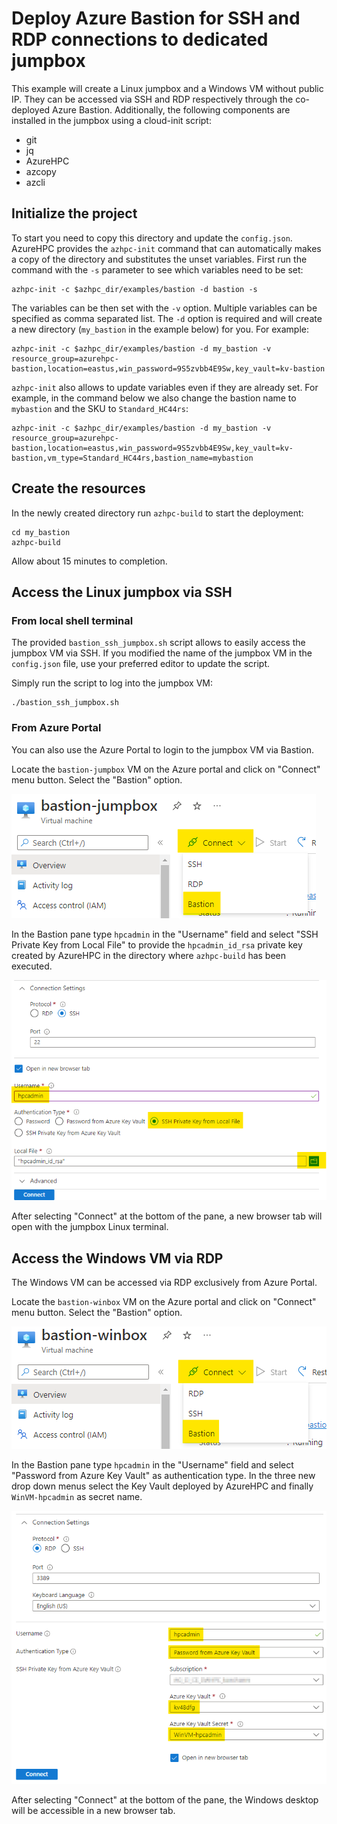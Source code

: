 # Deploy Azure Bastion for SSH and RDP connections to dedicated jumpbox

This example will create a Linux jumpbox and a Windows VM without public IP. They can be accessed via SSH and RDP respectively through the co-deployed Azure Bastion.
Additionally, the following components are installed in the jumpbox using a cloud-init script:
* git
* jq
* AzureHPC
* azcopy
* azcli

## Initialize the project

To start you need to copy this directory and update the `config.json`. AzureHPC provides the `azhpc-init` command that can automatically makes a copy of the directory and substitutes the unset variables. First run the command with the `-s` parameter to see which variables need to be set:

```
azhpc-init -c $azhpc_dir/examples/bastion -d bastion -s
```

The variables can be then set with the `-v` option. Multiple variables can be specified as comma separated list. The `-d` option is required and will create a new directory (`my_bastion` in the example below) for you. For example:

```
azhpc-init -c $azhpc_dir/examples/bastion -d my_bastion -v resource_group=azurehpc-bastion,location=eastus,win_password=9S5zvbb4E9Sw,key_vault=kv-bastion
```

`azhpc-init` also allows to update variables even if they are already set. For example, in the command below we also change the bastion name to `mybastion` and the SKU to `Standard_HC44rs`:

```
azhpc-init -c $azhpc_dir/examples/bastion -d my_bastion -v resource_group=azurehpc-bastion,location=eastus,win_password=9S5zvbb4E9Sw,key_vault=kv-bastion,vm_type=Standard_HC44rs,bastion_name=mybastion
```

## Create the resources

In the newly created directory run `azhpc-build` to start the deployment:

```
cd my_bastion
azhpc-build
```

Allow about 15 minutes to completion.

## Access the Linux jumpbox via SSH

### From local shell terminal

The provided `bastion_ssh_jumpbox.sh` script allows to easily access the jumpbox VM via SSH.
If you modified the name of the jumpbox VM in the `config.json` file, use your preferred editor to update the script.

Simply run the script to log into the jumpbox VM:

```
./bastion_ssh_jumpbox.sh
```

### From Azure Portal

You can also use the Azure Portal to login to the jumpbox VM via Bastion.

Locate the `bastion-jumpbox` VM on the Azure portal and click on "Connect" menu button. Select the "Bastion" option.

![Alt text](/examples/bastion/images/jumpbox_connect.png?raw=true "Jumpbox Connect menu button")

In the Bastion pane type `hpcadmin` in the "Username" field and select "SSH Private Key from Local File" to provide the `hpcadmin_id_rsa` private key created by AzureHPC in the directory where `azhpc-build` has been executed.

![Alt text2](/examples/bastion/images/jumpbox_bastion_ssh.png?raw=true "Azure Bastion Linux SSH")

After selecting "Connect" at the bottom of the pane, a new browser tab will open with the jumpbox Linux terminal.

## Access the Windows VM via RDP

The Windows VM can be accessed via RDP exclusively from Azure Portal.

Locate the `bastion-winbox` VM on the Azure portal and click on "Connect" menu button. Select the "Bastion" option.

![Alt text3](/examples/bastion/images/winbox_connect.png?raw=true "Windows VM Connect menu button")

In the Bastion pane type `hpcadmin` in the "Username" field and select "Password from Azure Key Vault" as authentication type. In the three new drop down menus select the Key Vault deployed by AzureHPC and finally `WinVM-hpcadmin` as secret name.

![Alt text4](/examples/bastion/images/winbox_bastion_rdp.png?raw=true "Azure Bastion Windows RDP")

After selecting "Connect" at the bottom of the pane, the Windows desktop will be accessible in a new browser tab.
